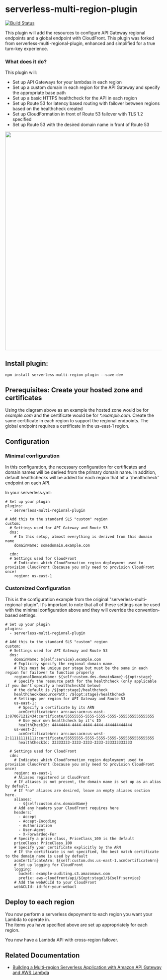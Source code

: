 # serverless-multi-region-plugin

[![Build Status](https://travis-ci.com/unbill/serverless-multi-region-plugin.svg?branch=master)](https://travis-ci.com/unbill/serverless-multi-region-plugin)

This plugin will add the resources to configure API Gateway regional endpoints and a global endpoint with CloudFront.
This plugin was forked from serverless-multi-regional-plugin, enhanced and simplified for a true turn-key experience.

### What does it do?

This plugin will:

- Set up API Gateways for your lambdas in each region
- Set up a custom domain in each region for the API Gateway and specify the appropriate base path
- Set up a basic HTTPS healthcheck for the API in each region
- Set up Route 53 for latency based routing with failover between regions based on the healthcheck created
- Set up CloudFormation in front of Route 53 failover with TLS 1.2 specified
- Set up Route 53 with the desired domain name in front of Route 53

<img src="multi-regional-api.png" width="700">

## Install plugin:

```
npm install serverless-multi-region-plugin --save-dev
```

## Prerequisites: Create your hosted zone and certificates

Using the diagram above as an example the hosted zone would be for _example.com_ and the certificate would be for _\*.example.com_. Create the same certificate in each region to support the regional endpoints. The global endpoint requires a certificate in the us-east-1 region.

## Configuration

### Minimal configuration

In this configuration, the necessary configuration for certificates and domain names will be derived from the primary domain name.
In addition, default healthchecks will be added for each region that hit a '/healthcheck' endpoint on each API.

In your serverless.yml:

```
# Set up your plugin
plugins:
  - serverless-multi-regional-plugin

# Add this to the standard SLS "custom" region
custom:
  # Settings used for API Gateway and Route 53
  dns:
    # In this setup, almost everything is derived from this domain name
    domainName: somedomain.example.com

  cdn:
  # Settings used for CloudFront
    # Indicates which CloudFormation region deployment used to provision CloudFront (because you only need to provision CloudFront once)
    region: us-east-1
```

### Customized Configuration

This is the configuration example from the original "serverless-multi-regional-plugin".
It's important to note that all of these settings can be used with the minimal configuration above
and they will override the convention-based settings.

```
# Set up your plugin
plugins:
  - serverless-multi-regional-plugin

# Add this to the standard SLS "custom" region
custom:
  # Settings used for API Gateway and Route 53
  dns:
    domainName: ${self:service}.example.com
    # Explicity specify the regional domain name.
    # This must be unique per stage but must be the same in each region for failover to function properly
    regionalDomainName: ${self:custom.dns.domainName}-${opt:stage}
    # Specify the resource path for the healthcheck (only applicable if you don't specify a healthcheckId below)
    # the default is /${opt:stage}/healthcheck
    healthCheckResourcePath: /${opt:stage}/healthcheck
    # Settings per region for API Gateway and Route 53
    us-east-1:
      # Specify a certificate by its ARN
      acmCertificateArn: arn:aws:acm:us-east-1:870671212434:certificate/55555555-5555-5555-5555-5555555555555555
      # Use your own healthcheck by it's ID
      healthCheckId: 44444444-4444-4444-4444-444444444444
    us-west-2:
      acmCertificateArn: arn:aws:acm:us-west-2:111111111111:certificate/55555555-5555-5555-5555-5555555555555555
      healthCheckId: 33333333-3333-3333-3333-333333333333

  # Settings used for CloudFront
  cdn:
    # Indicates which CloudFormation region deployment used to provision CloudFront (because you only need to provision CloudFront once)
    region: us-east-1
    # Aliases registered in CloudFront
    # If aliases is not present, the domain name is set up as an alias by default.
    # If *no* aliases are desired, leave an empty aliases section here.
    aliases:
      - ${self:custom.dns.domainName}
    # Add any headers your CloudFront requires here
    headers:
      - Accept
      - Accept-Encoding
      - Authorization
      - User-Agent
      - X-Forwarded-For
    # Specify a price class, PriceClass_100 is the default
    priceClass: PriceClass_100
    # Specify your certificate explicitly by the ARN
    # If the certificate is not specified, the best match certificate to the domain name is used by default
    acmCertificateArn: ${self:custom.dns.us-east-1.acmCertificateArn}
    # Set up logging for CloudFront
    logging:
      bucket: example-auditing.s3.amazonaws.com
      prefix: aws-cloudfront/api/${opt:stage}/${self:service}
    # Add the webACLId to your CloudFront
    webACLId: id-for-your-webacl
```

## Deploy to each region

You now perform a serverless depoyment to each region you want your Lambda to operate in.  
The items you have specified above are set up appropriately for each region.

You now have a Lambda API with cross-region failover.

## Related Documentation

- [Building a Multi-region Serverless Application with Amazon API Gateway and AWS Lambda](https://aws.amazon.com/blogs/compute/building-a-multi-region-serverless-application-with-amazon-api-gateway-and-aws-lambda)
